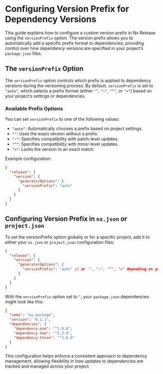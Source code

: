 # Configuring Version Prefix for Dependency Versions

This guide explains how to configure a custom version prefix in Nx Release using the `versionPrefix` option. The version prefix allows you to automatically add a specific prefix format to dependencies, providing control over how dependency versions are specified in your project’s `package.json` files.

## The `versionPrefix` Option

The `versionPrefix` option controls which prefix is applied to dependency versions during the versioning process. By default, `versionPrefix` is set to `"auto"`, which selects a prefix format (either `""`, `"~"`, `"^"`, or `"="`) based on your project’s settings or dependencies.

### Available Prefix Options

You can set `versionPrefix` to one of the following values:

- `"auto"`: Automatically chooses a prefix based on project settings.
- `""`: Uses the exact version without a prefix.
- `"~"`: Specifies compatibility with patch-level updates.
- `"^"`: Specifies compatibility with minor-level updates.
- `"="`: Locks the version to an exact match.

Example configuration:

```json
{
  "release": {
    "version": {
      "generatorOptions": {
        "versionPrefix": "auto"
      }
    }
  }
}
```

## Configuring Version Prefix in `nx.json` or `project.json`

To set the versionPrefix option globally or for a specific project, add it to either your `nx.json` or `project.json` configuration files:

```json
{
  "release": {
    "version": {
      "generatorOptions": {
        "versionPrefix": "auto" // or "", "~", "^", "=" depending on your preference
      }
    }
  }
}
```

With the `versionPrefix` option set to `^`, your `package.json` dependencies might look like this:

```json
{
  "name": "my-package",
  "version": "0.1.1",
  "dependencies": {
    "dependency-one": "^1.0.0",
    "dependency-two": "^2.3.4",
    "dependency-three": "^3.0.0"
  }
}
```

This configuration helps enforce a consistent approach to dependency management, allowing flexibility in how updates to dependencies are tracked and managed across your project.
